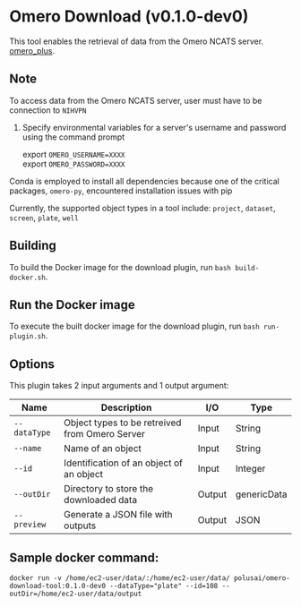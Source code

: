 # Omero Download (v0.1.0-dev0)

This tool enables the retrieval of data from the Omero NCATS server.  [omero_plus](http://165.112.226.159/omero_plus/login/?url=%2Fwebclient%2F).

## Note
To access data from the Omero NCATS server, user must have to be connection to `NIHVPN`
1. Specify environmental variables for a server's username and password using the command prompt

   export `OMERO_USERNAME=XXXX` \
   export `OMERO_PASSWORD=XXXX`


Conda is employed to install all dependencies because one of the critical packages, `omero-py`, encountered installation issues with pip

Currently, the supported object types in a tool include:  `project`, `dataset`, `screen`, `plate`, `well`


## Building

To build the Docker image for the download plugin, run
`bash build-docker.sh`.

## Run the Docker image

To execute the built docker image for the download plugin, run
`bash run-plugin.sh`.

## Options

This plugin takes 2 input arguments and
1 output argument:

| Name            | Description                                                  | I/O    | Type        |
| --------------- | ------------------------------------------------------------ | ------ | ----------- |
| `--dataType`      | Object types to be retreived from Omero Server                    | Input  | String      |
| `--name  `      | Name of an object                   | Input  | String      |
| `--id  `      |  Identification of an object of an object                 | Input  | Integer      |
| `--outDir`      | Directory to store the downloaded data                  | Output | genericData |
| `--preview`      | Generate a JSON file with outputs                  | Output | JSON |



## Sample docker command:
```docker run -v /home/ec2-user/data/:/home/ec2-user/data/ polusai/omero-download-tool:0.1.0-dev0 --dataType="plate" --id=108 --outDir=/home/ec2-user/data/output```
